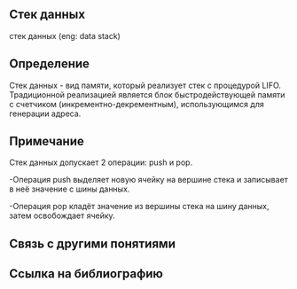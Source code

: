 ## Стек данных
cтек данных (eng: data stack) 

## Определение
Стек данных -  вид памяти, который реализует стек с процедурой LIFO. Традиционной реализацией является блок быстродействующей памяти с счетчиком (инкрементно-декрементным), использующимся для генерации адреса.

## Примечание
Стек данных допускает 2 операции: push и pop. 

-Операция push выделяет новую ячейку на вершине стека и записывает в неё значение с шины данных. 

-Операция pop кладёт значение из вершины стека на шину данных, затем освобождает ячейку.

## Связь с другими понятиями

## Cсылка на библиографию

